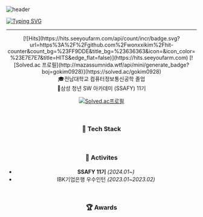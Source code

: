 ![header](https://capsule-render.vercel.app/api?type=waving&color=6994CDEE&text=&animation=twinkling&height=80)

[![Typing SVG](https://readme-typing-svg.demolab.com?font=Alkatra&weight=500&size=45&duration=4000&pause=3&color=6994CDEE&center=true&vCenter=true&multiline=true&repeat=true&width=1000&height=100&lines=Welcome+to+Jiwon's+GitHub!👋)](https://git.io/typing-svg)
 
 ---


<div align="center">
  [![Hits](https://hits.seeyoufarm.com/api/count/incr/badge.svg?url=https%3A%2F%2Fgithub.com%2Fwonxxikim%2Fhit-counter&count_bg=%23FF9DDE&title_bg=%23636363&icon=&icon_color=%23E7E7E7&title=HITS&edge_flat=false)](https://hits.seeyoufarm.com)  [![Solved.ac
프로필](http://mazassumnida.wtf/api/mini/generate_badge?boj=gokim0928)](https://solved.ac/gokim0928)
 <br>
🎓전남대학교 컴퓨터정보통신공학 졸업 <br>
🔎삼성 청년 SW 아카데미 (SSAFY) 11기

<br>

[![Solved.ac프로필](http://mazassumnida.wtf/api/v2/generate_badge?boj=gokim0928)](https://solved.ac/gokim0928)
 
<br>

### 🔨 Tech Stack

<br>

### 💪 Activites
- **SSAFY 11기** _(2024.01~)_
- IBK기업은행 우수인턴 _(2023.01~2023.02)_


<br>


### 🏆 Awards 

<br>
 

    

